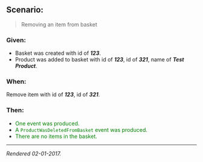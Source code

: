 ## Scenario:

> Removing an item from basket

### Given:

- Basket was created with id of __*123*__.
- Product was added to basket with id of __*123*__, id of __*321*__, name of __*Test Product*__.

### When:

Remove item with id of __*123*__, id of __*321*__.

### Then:

- <font style='color: green !important;'>One event was produced.</font>
- <font style='color: green !important;'>A `ProductWasDeletedFromBasket` event was produced.</font>
- <font style='color: green !important;'>There are no items in the basket.</font>

---
*Rendered 02-01-2017.*
